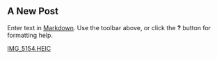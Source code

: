 ## A New Post

Enter text in [Markdown](http://daringfireball.net/projects/markdown/). Use the toolbar above, or click the **?** button for formatting help.

[]({{site.baseurl}}//Screen%20Shot%202021-04-07%20at%201.11.29%20PM.png)

[IMG_5154.HEIC]({{site.baseurl}}/IMG_5154.HEIC)
